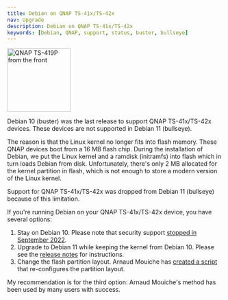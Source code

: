 ```yaml
---
title: Debian on QNAP TS-41x/TS-42x
nav: Upgrade
description: Debian on QNAP TS-41x/TS-42x
keywords: [Debian, QNAP, support, status, buster, bullseye]
---
```


<div class="right">
<img src = "../images/r_qnap_ts419p.jpg" class="border" alt="QNAP TS-419P from the front" width="148" height="148" />
</div>

Debian 10 (buster) was the last release to support QNAP TS-41x/TS-42x
devices.  These devices are not supported in Debian 11 (bullseye).

The reason is that the Linux kernel no longer fits into flash memory.
These QNAP devices boot from a 16 MB flash chip.  During the installation
of Debian, we put the Linux kernel and a ramdisk (initramfs) into flash
which in turn loads Debian from disk.  Unfortunately, there's only
2 MB allocated for the kernel partition in flash, which is not enough
to store a modern version of the Linux kernel.

Support for QNAP TS-41x/TS-42x was dropped from Debian 11 (bullseye)
because of this limitation.

If you're running Debian on your QNAP TS-41x/TS-42x device, you have
several options:

1. Stay on Debian 10.  Please note that security support [stopped in September 2022](https://www.debian.org/News/2022/20220910).
2. Upgrade to Debian 11 while keeping the kernel from Debian 10.  Please
   see the [release notes](https://www.debian.org/releases/stable/armel/release-notes/ch-information.en.html#no-longer-supported-hardware)
   for instructions.
3. Change the flash partition layout.  Arnaud Mouiche has [created a script](https://github.com/amouiche/qnap_mtd_resize_for_bullseye) that re-configures the partition layout.

My recommendation is for the third option: Arnaud Mouiche's method has been used by many users with success.

